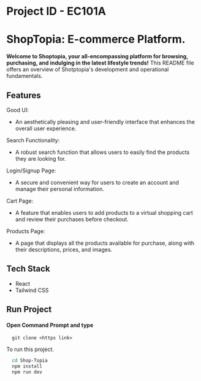 # Project ID - EC101A

<!-- # Project ID - EC102A

# Hacking Guide for Shop-Topia 😎

## .Shop-Topia 🤞

It is an E-Commerce Website made with React js 😊


## How to setup it on your device ?? 🤔

### 🤞 Step 1

Click on Fork and rename it as

#### TeamName_ProjectID
### 🤞 Step 2
Copy the https link from Code Section

#### Open Command Prompt and type

```http
  cd desktop
  git clone <https link>
```
Now the project is on your desktop now open it with your code editor
### 🤞 step 3
open terminal on the project and type
```http
  cd Shop-Topia
  npm i
  npm Start
```
now you are got to go for hacking !!


## 😒 What You are  able to change?
1. Given Colors
2. Logo
3. Landing page Image
4. Landing Text Design
5. Make it a single page on scroll or multipage as you wish




## 👌 Ask your doubt on Discord

[Click Here](https://discord.com/invite/8qJBt5pby5)  👈👈 -->

# ShopTopia: E-commerce Platform.

**Welcome to Shoptopia, your all-encompassing platform for browsing, purchasing, and indulging in the latest lifestyle trends!** This README file offers an overview of Shotptopia's development and operational fundamentals.

## Features

Good UI:

- An aesthetically pleasing and user-friendly interface that enhances the overall user experience.

Search Functionality:

- A robust search function that allows users to easily find the products they are looking for.

Login/Signup Page:

- A secure and convenient way for users to create an account and manage their personal information.

Cart Page:

- A feature that enables users to add products to a virtual shopping cart and review their purchases before checkout.

Products Page:

- A page that displays all the products available for purchase, along with their descriptions, prices, and images.

## Tech Stack

- React
- Tailwind CSS

## Run Project

#### Open Command Prompt and type

```http
  git clone <https link>
```

To run this project.

```bash
  cd Shop-Topia
  npm install
  npm run dev
```
